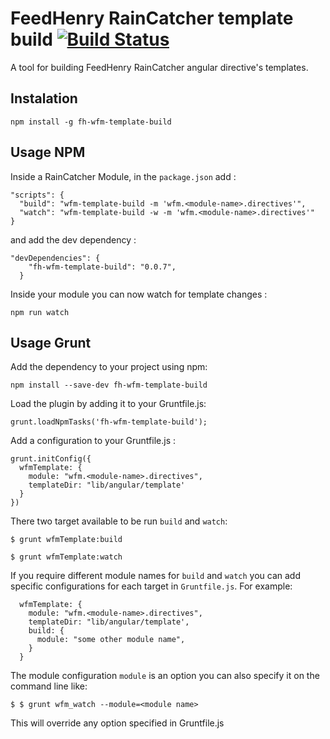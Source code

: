 # FeedHenry RainCatcher template build [![Build Status](https://travis-ci.org/feedhenry-raincatcher/raincatcher-template-build.png)](https://travis-ci.org/feedhenry-raincatcher/raincatcher-template-build)

A tool for building FeedHenry RainCatcher angular directive's templates.

## Instalation

    npm install -g fh-wfm-template-build

## Usage NPM

Inside a RainCatcher Module, in the `package.json` add  :

```
"scripts": {
  "build": "wfm-template-build -m 'wfm.<module-name>.directives'",
  "watch": "wfm-template-build -w -m 'wfm.<module-name>.directives'"
}

```
and add the dev dependency :

```
"devDependencies": {
    "fh-wfm-template-build": "0.0.7",
  }
```

Inside your module you can now watch for template changes :

```
npm run watch  

```

## Usage Grunt
Add the dependency to your project using npm:

    npm install --save-dev fh-wfm-template-build

Load the plugin by adding it to your Gruntfile.js:

    grunt.loadNpmTasks('fh-wfm-template-build');

Add a configuration to your Gruntfile.js :

    grunt.initConfig({
      wfmTemplate: {
        module: "wfm.<module-name>.directives",
        templateDir: "lib/angular/template'
      }
    })

There two target available to be run `build` and `watch`:

    $ grunt wfmTemplate:build

    $ grunt wfmTemplate:watch

If you require different module names for `build` and `watch` you can add specific configurations
for each target in `Gruntfile.js`. For example:

      wfmTemplate: {
        module: "wfm.<module-name>.directives",
        templateDir: "lib/angular/template',
        build: {
          module: "some other module name",
        }
      }

The module configuration `module` is an option you can also specify it on the command line like:

    $ $ grunt wfm_watch --module=<module name>

This will override any option specified in Gruntfile.js
